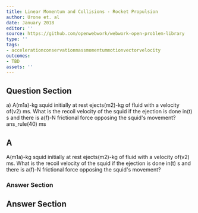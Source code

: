 ```yaml
---
title: Linear Momentum and Collisions - Rocket Propulsion
author: Urone et. al
date: January 2018
editor: ''
source: https://github.com/openwebwork/webwork-open-problem-library
type: ''
tags:
- accelerationconservationmassmomentummotionvectorvelocity
outcomes:
- TBD
assets: ''
---
```


## Question Section 

a) A(m1a)-kg squid initially at rest ejects(m2)-kg of fluid with a velocity of(v2) ms. What is the recoil velocity of the squid if the ejection is done in(t) s and there is a(f)-N frictional force opposing the squid's movement?
ans_rule(40) ms
## A
A(m1a)-kg squid initially at rest ejects(m2)-kg of fluid with a velocity of(v2) ms. What is the recoil velocity of the squid if the ejection is done in(t) s and there is a(f)-N frictional force opposing the squid's movement?
### Answer Section


## Answer Section

